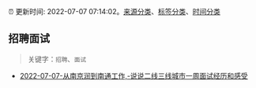 :alarm_clock: 更新时间: 2022-07-07 07:14:02。[来源分类](../README.md)、[标签分类](../TAGS.md)、[时间分类](../TIMELINE.md)

## 招聘面试


> 关键字：`招聘`、`面试`



- [2022-07-07-从南京润到南通工作,-说说二线三线城市一周面试经历和感受](https://www.v2ex.com/t/864644) 